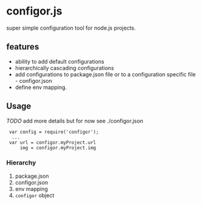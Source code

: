 # configor.js

super simple configuration tool for node.js projects.


## features

* ability to add default configurations
* hierarchically cascading configurations
* add configurations to package.json file or to a configuration specific file - configor.json
* define env mapping.



## Usage

_TODO_ add more details but for now see ./configor.json

```
 var config = require('configor');
  ...
 var url = configor.myProject.url
     img = configor.myProject.img
```



### Hierarchy

1. package.json
2. configor.json
3. env mapping
4. ```configor``` object


